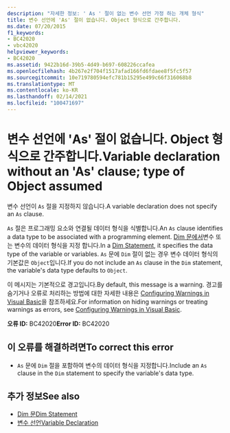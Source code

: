 ```yaml
---
description: "자세한 정보: ' As ' 절이 없는 변수 선언 가정 하는 개체 형식"
title: 변수 선언에 'As' 절이 없습니다. Object 형식으로 간주합니다.
ms.date: 07/20/2015
f1_keywords:
- BC42020
- vbc42020
helpviewer_keywords:
- BC42020
ms.assetid: 9422b16d-39b5-4d49-b697-608226ccafea
ms.openlocfilehash: 4b267e2f704f1517afad166fd6fdaee8f5fc5f57
ms.sourcegitcommit: 10e719780594efc781b15295e499c66f316068b8
ms.translationtype: MT
ms.contentlocale: ko-KR
ms.lasthandoff: 02/14/2021
ms.locfileid: "100471697"
---
```

# <a name="variable-declaration-without-an-as-clause-type-of-object-assumed"></a><span data-ttu-id="cbcb7-103">변수 선언에 'As' 절이 없습니다. Object 형식으로 간주합니다.</span><span class="sxs-lookup"><span data-stu-id="cbcb7-103">Variable declaration without an 'As' clause; type of Object assumed</span></span>

<span data-ttu-id="cbcb7-104">변수 선언이 `As` 절을 지정하지 않습니다.</span><span class="sxs-lookup"><span data-stu-id="cbcb7-104">A variable declaration does not specify an `As` clause.</span></span>  
  
 <span data-ttu-id="cbcb7-105">`As` 절은 프로그래밍 요소와 연결될 데이터 형식을 식별합니다.</span><span class="sxs-lookup"><span data-stu-id="cbcb7-105">An `As` clause identifies a data type to be associated with a programming element.</span></span> <span data-ttu-id="cbcb7-106">[Dim 문에서](../language-reference/statements/dim-statement.md)변수 또는 변수의 데이터 형식을 지정 합니다.</span><span class="sxs-lookup"><span data-stu-id="cbcb7-106">In a [Dim Statement](../language-reference/statements/dim-statement.md), it specifies the data type of the variable or variables.</span></span> <span data-ttu-id="cbcb7-107">`As` 문에 `Dim` 절이 없는 경우 변수 데이터 형식의 기본값은 `Object`입니다.</span><span class="sxs-lookup"><span data-stu-id="cbcb7-107">If you do not include an `As` clause in the `Dim` statement, the variable's data type defaults to `Object`.</span></span>  
  
 <span data-ttu-id="cbcb7-108">이 메시지는 기본적으로 경고입니다.</span><span class="sxs-lookup"><span data-stu-id="cbcb7-108">By default, this message is a warning.</span></span> <span data-ttu-id="cbcb7-109">경고를 숨기거나 오류로 처리하는 방법에 대한 자세한 내용은 [Configuring Warnings in Visual Basic](/visualstudio/ide/configuring-warnings-in-visual-basic)을 참조하세요.</span><span class="sxs-lookup"><span data-stu-id="cbcb7-109">For information on hiding warnings or treating warnings as errors, see [Configuring Warnings in Visual Basic](/visualstudio/ide/configuring-warnings-in-visual-basic).</span></span>  
  
 <span data-ttu-id="cbcb7-110">**오류 ID:** BC42020</span><span class="sxs-lookup"><span data-stu-id="cbcb7-110">**Error ID:** BC42020</span></span>  
  
## <a name="to-correct-this-error"></a><span data-ttu-id="cbcb7-111">이 오류를 해결하려면</span><span class="sxs-lookup"><span data-stu-id="cbcb7-111">To correct this error</span></span>  
  
- <span data-ttu-id="cbcb7-112">`As` 문에 `Dim` 절을 포함하여 변수의 데이터 형식을 지정합니다.</span><span class="sxs-lookup"><span data-stu-id="cbcb7-112">Include an `As` clause in the `Dim` statement to specify the variable's data type.</span></span>  
  
## <a name="see-also"></a><span data-ttu-id="cbcb7-113">추가 정보</span><span class="sxs-lookup"><span data-stu-id="cbcb7-113">See also</span></span>

- [<span data-ttu-id="cbcb7-114">Dim 문</span><span class="sxs-lookup"><span data-stu-id="cbcb7-114">Dim Statement</span></span>](../language-reference/statements/dim-statement.md)
- [<span data-ttu-id="cbcb7-115">변수 선언</span><span class="sxs-lookup"><span data-stu-id="cbcb7-115">Variable Declaration</span></span>](../programming-guide/language-features/variables/variable-declaration.md)
